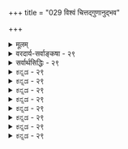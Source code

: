 +++
title = "029 विश्वं चित्तद्गुणानुद्भव"

+++
<details><summary>मूलम्</summary>

विश्वं चित्तद्गुणानुद्भव इह घटते रत्नगन्धादिनीत्या सर्वं ब्रह्मेत्यधीतं त्रिविधमिति च तद्दाशताद्यस्य चोक्तम् ।  
तस्मात् सर्वानुवृत्तं सदनवधिदशाचित्रमित्यप्ययुक्तं प्रत्यक्षागोचरत्वप्रभृतिबहुभिदावादिसर्वोक्तिबाधात् ॥ २९ ॥
</details>

<details><summary>वरदार्य-सर्वाङ्कषा - २९</summary>

। 

यादवप्रकाशमते, चिदीश्वरयोरिवाचितोऽपि ब्रह्मविकाररूपत्वमुच्यते । तर्हि घटादौ चैतन्यं कुतो नोपलभ्यते ? इति शङ्कायास्तदुक्तं परिहारमनूद्य दूषयतिविश्वमित्यादिना । **विश्वम्** = जगदिदम् **चित्** = चैतन्यस्वरूपमेव । चैतन्यस्वरूपब्रह्मविकारत्वात् । तर्हि घटादौ चैतन्यं कुतो नोपलभ्यत इति चेत्- **इह** = जगति घटादौ **तद्गुणानुद्भवः** = तस्य ब्रह्मणो यो **गुणः** = चैतन्यस्वरूपत्वम्, तस्य **अनुद्भवः** = अनुत्कटता रत्नगन्धादिनीत्या घटते । रत्नः किल पार्थिवः । गन्धः पृथिव्या गुणः । अथापि सः रत्ने नोपलभ्यते । कुत इति प्रश्ने – अत्यन्तानुत्कटत्वादिति सर्वैर्वक्तव्यम् । तद्वदेव सच्चिदानन्दस्वरूपब्रह्मकार्ये जगति, 

437 

तस्मात् सर्वानुवृतं सदनवधिदशाचित्रमित्यप्ययुक्तं 

प्रत्यक्षागोचरत्वप्रभृतिबहुभिदावादिसर्वोक्तिबाधात् ॥29॥ 



घटादौ जडे सत्तामात्रस्य प्रकटता, चिति सच्चित्त्वयोः प्रकटता, ईश्वरे सच्चिदानन्दानां प्रकटता घटते । अतो न विरोधः । अत्र प्रमाणमाह - 'सर्वं ब्रह्म' **इत्यधीतमिति** = 'सर्वं खल्विदं ब्रह्म' (छां.3-14-1) इति श्रुत्योक्तम् । ब्रह्म त्रिविधमिति च **अधीतम्** = 'भोक्ता भोग्यं प्रेरितारं च मत्वा सर्वं प्रोक्तं त्रिविधं ब्रह्ममेतत्' (श्वे. 1-12 ) इति चिदचिदीश्वररूपेण ब्रह्म त्रिविधमित्युक्तम् । अयमर्थवादः स्यादित्यत्र - अस्य - ब्रह्मणः दाशतादि च **उक्तम्** = 'ब्रह्म दाशा ब्रह्म दासा ब्रह्मेमे कितवा उत' इति **दाशाः** = धीवराः, **दासाः** = नीचजातीयाः गर्भदासाः **कितवाः** = धूर्ताः पापिनः 'एतेऽपि ब्रह्मेति च उक्तम् । न हि तत्तादृशस्योभयलिङ्गस्य ब्रह्मणः नीचवस्तुवाचिपदैः सामानाधिकरण्येन निर्देशः स्तुतये कल्पेत । मन्त्रिणि राजदृष्टिर्भवेदभ्युदयाय, राजनि मन्त्रिदृष्टिस्त्वभ्याघातायैव । अत इदं वचनं यथार्थं ग्राह्यम् । **तस्मात्** = एवं पापिवाचिशब्देन ब्रह्मणः सामाधिकरण्यनिर्देशात् **सत्** =सद्रूपं ब्रह्म **सर्वानुवृत्तम्** = उपादानत्वादुपादेयजगत्यनुवृत्तम्, अत एव अनवधि- **दशाचित्रम्** =असंख्येयाभिरवस्थाभिः विचित्रनानारूपं वर्तते इति श्रुत्युक्तत्वादङ्गीकार्यम् ॥ 

तमेतं स्वरूपपरिणामवादं निराकरोति - इत्यप्ययुक्तमिति । कुतः ? इत्यत्र - प्रत्यक्षेत्यादि । **प्रत्यक्षागोचरत्वम्** = चक्षुरादीन्द्रियाग्राह्यत्वम् । तत्प्रभृतयः बहुभिदा **:** = बहुविधाः **भेदाः** = वैलक्षण्यानि; **तदादिसर्वोक्तिबाधात्** = तादृशसर्वविधश्रुतिवाक्यविरोधात् अयुक्तम् । जगद्ब्रह्मणोः परस्परमत्यन्तवैलक्षण्यं तु सर्ववेदान्तिसंमतम् । जगत्तु 'इदम्' इति स्पष्टनिर्देशार्हम् । ब्रह्म तु 'अद्रेश्यमग्राह्यम्' (मुं. 1-1-6) इत्यादौ तद्विपरीतमुपदिष्टम् । उभयोरभेदः कथं वा संभवेत् ? न च 'सर्व खल्विदं ब्रह्म' इत्यपि श्रुतिरुपदिशति ‘इदम्' इति प्रत्यक्षप्रतिपन्नं सर्वं जगत् 'ब्रह्म' इति ब्रह्माभेदम् । तत् कथं त्याज्यम् ? सत्यम्, इदं वाक्यं प्रकारान्तरेण नेतुं शक्यत्वात् सावकाशम् । न चादृश्यत्वादिश्रुतय एवान्यथा नीयन्तामिति वाच्यम्, घटपटादिदर्शनस्यापि ब्रह्मदर्शनतापत्तेः ॥ ' इन्द्रियैरुपलब्धं यत्तत्तत्त्वेन प्रदर्श्यते । जातास्तत्त्वविदो 

तत्त्वज्ञानेन किं फलम् ॥' इति न्यायावतारप्रसङ्गात् । अधिकं तु समनन्तरश्लोके ॥ 

बालाः, 

सामानाधिकरण्यं हि धर्मभेदेऽपि धर्म्यक्यपरमिति 'भिन्नप्रवृत्तिनिमित्तानां शब्दानामेकस्मिन्नर्थे वृत्तिस्सामानाधिकरण्यम्' इति शाब्दिकसामानाधिकरण्यलक्षणेन, लोकतश्च ज्ञायते । अस्य संपूर्णविचारस्त्वग्रे (बुद्धि. 92-100) भविष्यति । एतच सामानाधिकरण्यं मुख्यम्, औपचारिकम् चेति द्विविधम् । औपचारिकमेव गौणमित्युच्यते । मुख्यं सामानाधिकरण्यं वस्तुस्वरूपकृतम्, गौणं तु गुणसादृश्यप्रयुक्तम् । आद्यम् 'नीलमुत्पलम्' इत्यादौ, द्वितीयम् ऐश्वर्याधिके पुरोहिते 'अयं राजा' इत्यादौ । औपाधिकमप्यस्ति सामानाधिकरण्यम् ‘लोहितस्स्फटिकः’ इत्यादौ । इदं त्वर्थगतं सामानाधिकरण्यम् एकार्थपर्यवसानरूपम् । एतद्विस्तरोऽप्यग्रे (बुद्धि. 92-100 ) । शब्दगतं सामानाधिकरण्यं समानविभक्तिकत्वरूपम्, विरुद्धविभक्तिराहित्यरूपं वेत्यादि यथाप्रमाणं व्यवस्थापनीयम् । जगद्ब्रह्मणोसामानाधिकरण्यमपि किंरूपमिति परीक्षणीयमेव । अत्र 



438 

[स्वरूपपरिणामवादासंभवः ] 

175. 

अव्यक्तं त्वन्मतेऽपि नवयवमथाप्येतदंशा विकाराः 

ते चान्योन्यं विचित्राः पुनरपि विलयं तत्र तत्त्वेन यान्ति । 

'अंशो नानाव्यपदेशादन्यथा चापि दाशकितवादित्वमधीयत एके' (ब्र.सू. 2-3-42 ) इति सूत्रयन् बादरायण एव वादी भवति । अत्र जीवब्रह्मणोरंशांशिभावः कीदृशस्सूत्रकारसंमत इति परीक्षयामः । अचिद्ब्रह्मणोस्समानाधिकरण्यं तु ‘उभयव्यपदेशात्त्वहिकुण्डलवत्' (ब्र.सू. 3-2-26) इत्यादौ निरूप्यते ॥ 

न वयं दुर्वलाश्शक्ताः केशाकेश्यादिके रणे । त्यक्त्वा पूर्वग्रहाद्यं तु वक्ष्यामस्त्वात्मसाक्षिकम् ॥ 

शब्दार्थप्रत्ययानां तु साङ्कर्यं वक्ति दुस्त्यजम् । पतञ्जलिर्योगिवर्यः, तस्मादस्त्येव सङ्करः ॥ यश्चिन्तयितुं शक्तस्त्यक्त्वा शब्दं तु केवलम् । अर्थम्, तथा प्रत्ययं च पृथक् धीरस्स वेत्ति तत् ॥ 

ननु भोः ! किमिदं तत्त्वमविज्ञायैव वक्षि यत्किञ्चित् । शब्दार्थौ तु शक्यविभागौ; अतस्त्यक्त्वा शब्दमर्थश्चिन्तयितुं कथञ्चित् शक्यः । ज्ञानार्थी तु कथं शक्यविभागौ ? ज्ञानमन्तरार्थप्रतीतेरेवासंभवात् । अर्थस्य प्रतीतिरेव किल ज्ञानम् । एवमर्थमन्तरा प्रतीतिः कथं, प्रतीतिमन्तरार्थसिद्धिर्वा कथम् ? यश्चायं निराकारज्ञानवादः, स धर्मिविषयकः, न धर्मविषयकः, धर्माः किल कल्पिताः । अतो ज्ञानार्थयोर्विभागः कथम् शक्य इति चेत्, जानामि भोः ! 'सहोपलंभनियमादभेदो नीलतद्धियोः' इति वादम् । अथापि - 

1 

ज्ञानं तु व्यापकम्, तस्मादर्थो व्याप्यः प्रतीयते । अतश्च सूक्ष्ममतिभिः विवेक्तुं शक्यते ध्रुवम् ॥ एवमत्यन्तसूक्ष्मत्वात् साङ्कर्यं स्वरसं तयोः । भविष्यति विचारोऽस्य विस्तरादग्रिमे सरे । अभ्यस्यतां तु प्रथमं शब्दार्थानां विवेचने । प्रापिता सूक्ष्मतां बुद्धिरन्यत्रापि क्षमा भवेत् ॥ यत्र यत्राविनाभावस्तत्र सर्वत्र वर्तते । अभेदवादः, स्यात् कामम्, मानं भेदे तदेव नः ॥ यथा कूष्माण्डचोरस्य स्वांशसंमार्जनं भवेत् । चौर्ये साक्षि, तथैवात्र ज्ञायतां भेदसाधने ॥ सहोपलंभ एवायं पर्याप्तो भेदसाधने । सहत्वं भेदगर्भं हि वक्ष्यते तच्च विस्तरात् ॥ प्रकृतेऽशाधिकरणमप्येवं हि विचिन्त्यताम् । विद्यते किल वैचित्र्यं वस्तूनां दुरपह्नवम् । अथापि बुद्धेश्चित्रायास्समाधानस्य सिद्धये । शमार्थं किल शास्त्राणि रचितानि मनीषिभिः । तच्छास्त्रं न यथा शस्त्रं स्यात्तथा चिन्त्यतां बुधैः । शास्त्रं विज्ञानपर्यायमित्युक्तं स्मर्यतां सदा ॥ २९ ॥
</details>

<details><summary>सर्वार्थसिद्धिः - २९</summary>

विश्वं चित्तद्गुणानुद्भव इह घटते रत्नगन्धादिनीत्या  
सर्वं ब्रह्मेत्यधीतं त्रिविधमिति च तद्दाशताद्यस्य चोक्तम् ।  
तस्मात् सर्वानुवृत्तं सदनवधिदशाचित्रमित्यप्ययुक्तं  
प्रत्यक्षागोचरत्वप्रभृतिबहुभिदावादिसर्वोक्तिबाधात् ॥ २९ ॥  
अथ सच्चित्सुखस्वरूपं ब्रह्म सर्वत्र तादात्म्येनानुवृत्तमित्येतदनूद्य प्रत्याह - विश्वमिति ॥ चिच्छब्देन स्वप्रकाशत्वं चेतनत्वं च तन्त्रेण गृह्येते । उपलम्भविरोधनिवृत्त्यर्थमाह -तद्रुणानुद्भव इति । रत्ने गन्धस्य नित्यानुपलम्भात्तन्निदर्शनम् । न हि नित्यगन्धानुपलम्भऽपि रत्नस्य पृथिवीत्वं नाङ्गीकृतम्; एवमिहापि । अयं भावः - विश्वस्य स्वप्रकाशत्वं तावन्न निषेद्धुं शक्यम्; प्रत्यात्मं स्वप्रकाशत्वस्य परैरनुपलम्भेऽप्यङ्गीकारात् । चेतनत्वमपि घटादेर्न प्रत्यक्षतः प्रतिक्षेप्तुं युक्तम्; परचैतन्ये सर्वत्र योग्यानुपलम्भाभावात् । कार्याभावादपि न तत्प्रतिक्षेपः, सुषुप्त्यादिनयेन कार्याभावोपपत्तेः; स्वभावभेदाच्च नित्यानुद्भवोपपत्तिरिति । चिद्रूपत्वे सिद्धे हि चैतन्यानुद्भवः कल्प्यः; तदेव तु कथमित्यत्राह - सर्वमिति । 'सर्वं खल्विति' श्रुत्या सर्वस्य ब्रह्मत्वं विधीयते, तच्च ज्ञानादिस्वभावगर्भम् । भोक्तृभोग्यादीन् प्रक्रम्य 'सर्वं प्रोक्तं त्रिविधं ब्रह्ममेतत्' इति श्रूयते । अत्र हि स्वरूपत्रैविध्यं स्वारसिकम् । 'ब्रह्मदाशा ब्रह्मदासा' इत्यादौ च ब्रह्मण एव दाशत्वादिकमाम्नातम् । तत्र व्यवधानकॢप्तिस्तु गुर्वी; तस्मात् स्वरूपतादात्म्येन चिदचिदीश्वरानुवृत्तं सद्ब्रह्मैकम्; तदेव त्रितयपूर्वावान्तरव्यष्टिभिरनन्तविषमावस्थाविशिष्टमिति भावः । त्र्यात्मके ब्रह्मणि चित्रपटन्यायसूचनार्थः चित्रशब्दः । एतदपि दूषयति - इत्यप्ययुक्तमिति । श्रुतस्य कथमयुक्तिरित्यत्राह - प्रत्यक्षेति । 'अद्रेश्यमग्राह्यं' 'निष्कलं निष्क्रियं शान्तम्' इत्यादिभिः श्रुतिभिस्तावद्बाधस्सिद्धः । भेदश्रुतयश्च नाभेदं सहन्ते; शरीरात्मभावश्रुतयश्च भेदगर्भाः; अत एवाभेदश्रुतयोऽपि विशिष्टैक्यविषयाः स्थापनीयाः । किञ्चाचेतनस्य चेतनस्य वा कस्यचिद्ब्रह्मत्वविधौ किमत्रेदं विधेयम्? सत्त्वमिति चेत्तन्न; सर्वत्र सर्वेषां सुप्रसिद्धत्वेन तदुपदेशायोगात् । कारणत्वमिति चेत्, तत्प्रातिस्विककार्यं प्रति प्रसिद्धमेव । आदिकारणत्वं तु कार्यस्य विरुद्धम् । कार्यस्य कारणद्रव्यतादात्म्यमुपदिश्यत इति चेन्न, श्रुतिसिद्धविशिष्टकारणतादात्म्ये त्वदिष्टासिद्धेः । प्रदर्शितं च विशिष्टपरिणामस्य युष्माभिरपि दुस्त्यजत्वम् । ईश्वरत्वमंशान्तरयोरुपदिश्यत इति चेन्न; प्रत्यक्षाद्यशेषप्रमाणविरोधात् । न च परागादेः पर्वतत्वं शरावादेर्वा मणिकत्वं संव्यवहरन्ति । साजात्यविवक्षया तथा संव्यवहारः स्यादिति चेत्तर्ह्यत्र सत्ताजात्यैवेश्वरसाजात्यमुपदिष्टं स्यात् । तत्र चानुपदेश्यत्वमुक्तमेव । एवं सर्वश्रुतिबाधाद्ब्रह्मसामानाधिकरण्यत्रैविध्यश्रुतिश्चाविरुद्धविषयतया नीयेतेति । यदपि कल्पयन्ति जीवव्यष्टिवदीश्वरव्यष्टयोऽप्यनन्ताः, तत्र प्राणमयमनोमयवाङ्मयरूपः प्रथमो विभागः, तिस्रश्च ब्रह्मादिमूर्त्तयस्तद्व्यष्टय इति; इदमप्येकस्यैव चैतन्यस्य स्वमायाकल्पितविचित्रान्तःकरणदर्पणप्रतिविम्बिततया विश्वतैजसप्राज्ञरूपविभाग इति कॢप्तिवदनादर्तव्यम् ॥ २९ ॥ इति सर्वानुवृत्तसन्मात्रब्रह्मत्वभङ्गः ॥
</details>


<details><summary>ಕನ್ನಡ - २९</summary>

उपादानदल्लिरुव गुण उपादेयवाद कार्यदल्लू अनुवृत्ति यागबेकाद्दरिन्द ब्रह्मवे जगद्रूपवागि परिणमिसिदरॆ जगत्तिनल्लि ब्रह्मचैतन्यद अनुवृत्तियन्नॊप्पबेकागुत्तदॆ ऎम्ब दूषणवन्नु परिहरि सलु यादव प्रकाशरु हूडिद युक्तियन्नु अनुवादमाडि दूषिसु तारॆ-विश्वं चित्-प्रपञ्चवॆल्लवू ब्रह्मदिन्द हुट्टिद्दरिन्द ब्रह्मद चैतन्यवू अदरल्लि इद्दे इरुवुदु. आदरू, इह तद्गुणानुद्भवः रत्नगनादिनीत्या घटते-ई जगत्तिनल्लि आ चैतन्य अव्यक्त वागिरुवुदरिन्द पार्थिव पदार्थवाद रत्नदल्लि पृथिविय गुणवाद गन्ध काणदिरुवन्तॆ काणदे इरुत्तदॆ. त्रिविधं सर्वं ब्रह्म इति अधीतं च-चित् 

श्लोक 30]: 

नायकसर 

205 

तस्मात् सर्वानुवृत्तं सदनवधिकदशाचित्र मित्यस्य युक्तं 

प्रत्यक्षागोचरत्व प्रकृतिबहुभिदानादिसर्वोक्ति बाधात्॥ 175_ [प्राचीनर स्वरूप परिणामवाद भङ्ग 

अव्यक्तं तन्मतेsसि हैनवयवमथातदंशा विकाराः 

ते चान्यं विचित्राः पुनरपि विलयं तत्र तत्त्वन यानि । अजित्, ईश्वर मूरू ब्रह्म ऎन्दु 'भोक्ता भोग्यं प्रेरितारं च मत्वा सर्वं प्रोक्तं त्रिविधं ब्रह्ममेतत्' ऎन्दु श्रुतियू सह हेळु तदॆ. तत् अस्य दाशवादि च उक्तं ऎल्लवू ब्रह्मवागिरुवुद रिन्दले `ब्रह्मदाशाः' ऎम्ब श्रुति बॆस्तरु मुन्तादवरू ब्रह्मवे ऎन्दु हेळुत्तदॆ. तस्मात् अनवधिकदशाचित्रं सत् सर्वानुवृत्तं आदुदरिन्द अनेक विध अचिन परिणामगळन्नु हॊन्दबल्लब्रह्म ऎल्ल वस्तु गळल्लू अनुवृत्तवागिये इरुवुदु. 

इत्यपि 

बाधात् 

प्रत्यक्षागोचरत्वप्रकृतिबहुभिदानादिसर्वॊक्ति अयुक्तं ऎम्बुदू सह, ब्रह्म प्रत्यक्षातीतवाद्दरिन्द ब्रह्मक्कू जगत्तिगू अनेक वैलक्षण्यगळन्नु हेळुव ऎल्ल श्रुतिगळिगू विरुद्धवाद्दरिन्द समञ्जसवल्ल. 

सच्चिदानन्द रूपवाद ब्रह्मवे ई जगत्तिगॆ उपादानवाद्दरिन्द कार्यवाद जगत्तिनल्लि सच्चिदानन्द रूपद अनुवृत्ति आगिये इदॆ. आदरॆ सद्रूपमात्र अभिव्यक्तवागि, उळिद चिद्रूप मत्तु आनन्द रूप मरॆयागिदॆ. आद्दरिन्द जगत्तिनल्लि काणुव सत्यवे (इरुविकॆये) ब्रह्मद अनुवृत्तिगॆ प्रमाणवॆन्दु अवरु हेळुवरु. 

आदरॆ ब्रह्म प्रत्यक्षातीतवॆन्दु ऎल्लरू ऒप्पिरुवुदरिन्द सद्रूपवाद ब्रह्मवन्नु चक्षुरादि इन्द्रियगळिन्द ग्रहिसलु हेगॆ शक्य? इदरन्तॆये जगथ्यात्वसाधनॆ माडुव रभसदल्लि शाङ्कररु प्रतिपादिसिद 'सन्मात्र ग्राहिप्रत्यक्ष'वादवू निरसनीय ॥ २९ ॥
</details>


<details><summary>ಕನ್ನಡ - २९</summary>

उपादानदल्लिरुव गुण उपादेयवाद कार्यदल्लू अनुवृत्ति यागबेकाद्दरिन्द ब्रह्मवे जगद्रूपवागि परिणमिसिदरॆ जगत्तिनल्लि ब्रह्मचैतन्यद अनुवृत्तियन्नॊप्पबेकागुत्तदॆ ऎम्ब दूषणवन्नु परिहरि सलु यादव प्रकाशरु हूडिद युक्तियन्नु अनुवादमाडि दूषिसु तारॆ-विश्वं चित्-प्रपञ्चवॆल्लवू ब्रह्मदिन्द हुट्टिद्दरिन्द ब्रह्मद चैतन्यवू अदरल्लि इद्दे इरुवुदु. आदरू, इह तद्गुणानुद्भवः रत्नगनादिनीत्या घटते-ई जगत्तिनल्लि आ चैतन्य अव्यक्त वागिरुवुदरिन्द पार्थिव पदार्थवाद रत्नदल्लि पृथिविय गुणवाद गन्ध काणदिरुवन्तॆ काणदे इरुत्तदॆ. त्रिविधं सर्वं ब्रह्म इति अधीतं च-चित् 

श्लोक 30]: 

नायकसर 

205 

तस्मात् सर्वानुवृत्तं सदनवधिकदशाचित्र मित्यस्य युक्तं 

प्रत्यक्षागोचरत्व प्रकृतिबहुभिदानादिसर्वोक्ति बाधात्॥ 175_ [प्राचीनर स्वरूप परिणामवाद भङ्ग 

अव्यक्तं तन्मतेsसि हैनवयवमथातदंशा विकाराः 

ते चान्यं विचित्राः पुनरपि विलयं तत्र तत्त्वन यानि । अजित्, ईश्वर मूरू ब्रह्म ऎन्दु 'भोक्ता भोग्यं प्रेरितारं च मत्वा सर्वं प्रोक्तं त्रिविधं ब्रह्ममेतत्' ऎन्दु श्रुतियू सह हेळु तदॆ. तत् अस्य दाशवादि च उक्तं ऎल्लवू ब्रह्मवागिरुवुद रिन्दले `ब्रह्मदाशाः' ऎम्ब श्रुति बॆस्तरु मुन्तादवरू ब्रह्मवे ऎन्दु हेळुत्तदॆ. तस्मात् अनवधिकदशाचित्रं सत् सर्वानुवृत्तं आदुदरिन्द अनेक विध अचिन परिणामगळन्नु हॊन्दबल्लब्रह्म ऎल्ल वस्तु गळल्लू अनुवृत्तवागिये इरुवुदु. 

इत्यपि 

बाधात् 

प्रत्यक्षागोचरत्वप्रकृतिबहुभिदानादिसर्वॊक्ति अयुक्तं ऎम्बुदू सह, ब्रह्म प्रत्यक्षातीतवाद्दरिन्द ब्रह्मक्कू जगत्तिगू अनेक वैलक्षण्यगळन्नु हेळुव ऎल्ल श्रुतिगळिगू विरुद्धवाद्दरिन्द समञ्जसवल्ल. 

सच्चिदानन्द रूपवाद ब्रह्मवे ई जगत्तिगॆ उपादानवाद्दरिन्द कार्यवाद जगत्तिनल्लि सच्चिदानन्द रूपद अनुवृत्ति आगिये इदॆ. आदरॆ सद्रूपमात्र अभिव्यक्तवागि, उळिद चिद्रूप मत्तु आनन्द रूप मरॆयागिदॆ. आद्दरिन्द जगत्तिनल्लि काणुव सत्यवे (इरुविकॆये) ब्रह्मद अनुवृत्तिगॆ प्रमाणवॆन्दु अवरु हेळुवरु. 

आदरॆ ब्रह्म प्रत्यक्षातीतवॆन्दु ऎल्लरू ऒप्पिरुवुदरिन्द सद्रूपवाद ब्रह्मवन्नु चक्षुरादि इन्द्रियगळिन्द ग्रहिसलु हेगॆ शक्य? इदरन्तॆये जगथ्यात्वसाधनॆ माडुव रभसदल्लि शाङ्कररु प्रतिपादिसिद 'सन्मात्र ग्राहिप्रत्यक्ष'वादवू निरसनीय ॥ २९ ॥
</details>



<details><summary>ಕನ್ನಡ - २९</summary>

उपादानदल्लिरुव गुण उपादेयवाद कार्यदल्लू अनुवृत्ति यागबेकाद्दरिन्द ब्रह्मवे जगद्रूपवागि परिणमिसिदरॆ जगत्तिनल्लि ब्रह्मचैतन्यद अनुवृत्तियन्नॊप्पबेकागुत्तदॆ ऎम्ब दूषणवन्नु परिहरि सलु यादव प्रकाशरु हूडिद युक्तियन्नु अनुवादमाडि दूषिसु तारॆ-विश्वं चित्-प्रपञ्चवॆल्लवू ब्रह्मदिन्द हुट्टिद्दरिन्द ब्रह्मद चैतन्यवू अदरल्लि इद्दे इरुवुदु. आदरू, इह तद्गुणानुद्भवः रत्नगनादिनीत्या घटते-ई जगत्तिनल्लि आ चैतन्य अव्यक्त वागिरुवुदरिन्द पार्थिव पदार्थवाद रत्नदल्लि पृथिविय गुणवाद गन्ध काणदिरुवन्तॆ काणदे इरुत्तदॆ. त्रिविधं सर्वं ब्रह्म इति अधीतं च-चित् 

श्लोक 30]: 

नायकसर 

205 

तस्मात् सर्वानुवृत्तं सदनवधिकदशाचित्र मित्यस्य युक्तं 

प्रत्यक्षागोचरत्व प्रकृतिबहुभिदानादिसर्वोक्ति बाधात्॥ 175_ [प्राचीनर स्वरूप परिणामवाद भङ्ग 

अव्यक्तं तन्मतेsसि हैनवयवमथातदंशा विकाराः 

ते चान्यं विचित्राः पुनरपि विलयं तत्र तत्त्वन यानि । अजित्, ईश्वर मूरू ब्रह्म ऎन्दु 'भोक्ता भोग्यं प्रेरितारं च मत्वा सर्वं प्रोक्तं त्रिविधं ब्रह्ममेतत्' ऎन्दु श्रुतियू सह हेळु तदॆ. तत् अस्य दाशवादि च उक्तं ऎल्लवू ब्रह्मवागिरुवुद रिन्दले `ब्रह्मदाशाः' ऎम्ब श्रुति बॆस्तरु मुन्तादवरू ब्रह्मवे ऎन्दु हेळुत्तदॆ. तस्मात् अनवधिकदशाचित्रं सत् सर्वानुवृत्तं आदुदरिन्द अनेक विध अचिन परिणामगळन्नु हॊन्दबल्लब्रह्म ऎल्ल वस्तु गळल्लू अनुवृत्तवागिये इरुवुदु. 

इत्यपि 

बाधात् 

प्रत्यक्षागोचरत्वप्रकृतिबहुभिदानादिसर्वॊक्ति अयुक्तं ऎम्बुदू सह, ब्रह्म प्रत्यक्षातीतवाद्दरिन्द ब्रह्मक्कू जगत्तिगू अनेक वैलक्षण्यगळन्नु हेळुव ऎल्ल श्रुतिगळिगू विरुद्धवाद्दरिन्द समञ्जसवल्ल. 

सच्चिदानन्द रूपवाद ब्रह्मवे ई जगत्तिगॆ उपादानवाद्दरिन्द कार्यवाद जगत्तिनल्लि सच्चिदानन्द रूपद अनुवृत्ति आगिये इदॆ. आदरॆ सद्रूपमात्र अभिव्यक्तवागि, उळिद चिद्रूप मत्तु आनन्द रूप मरॆयागिदॆ. आद्दरिन्द जगत्तिनल्लि काणुव सत्यवे (इरुविकॆये) ब्रह्मद अनुवृत्तिगॆ प्रमाणवॆन्दु अवरु हेळुवरु. 

आदरॆ ब्रह्म प्रत्यक्षातीतवॆन्दु ऎल्लरू ऒप्पिरुवुदरिन्द सद्रूपवाद ब्रह्मवन्नु चक्षुरादि इन्द्रियगळिन्द ग्रहिसलु हेगॆ शक्य? इदरन्तॆये जगथ्यात्वसाधनॆ माडुव रभसदल्लि शाङ्कररु प्रतिपादिसिद 'सन्मात्र ग्राहिप्रत्यक्ष'वादवू निरसनीय ॥ २९ ॥
</details>


<details><summary>ಕನ್ನಡ - २९</summary>

उपादानदल्लिरुव गुण उपादेयवाद कार्यदल्लू अनुवृत्ति यागबेकाद्दरिन्द ब्रह्मवे जगद्रूपवागि परिणमिसिदरॆ जगत्तिनल्लि ब्रह्मचैतन्यद अनुवृत्तियन्नॊप्पबेकागुत्तदॆ ऎम्ब दूषणवन्नु परिहरि सलु यादव प्रकाशरु हूडिद युक्तियन्नु अनुवादमाडि दूषिसु तारॆ-विश्वं चित्-प्रपञ्चवॆल्लवू ब्रह्मदिन्द हुट्टिद्दरिन्द ब्रह्मद चैतन्यवू अदरल्लि इद्दे इरुवुदु. आदरू, इह तद्गुणानुद्भवः रत्नगनादिनीत्या घटते-ई जगत्तिनल्लि आ चैतन्य अव्यक्त वागिरुवुदरिन्द पार्थिव पदार्थवाद रत्नदल्लि पृथिविय गुणवाद गन्ध काणदिरुवन्तॆ काणदे इरुत्तदॆ. त्रिविधं सर्वं ब्रह्म इति अधीतं च-चित् 

श्लोक 30]: 

नायकसर 

205 

तस्मात् सर्वानुवृत्तं सदनवधिकदशाचित्र मित्यस्य युक्तं 

प्रत्यक्षागोचरत्व प्रकृतिबहुभिदानादिसर्वोक्ति बाधात्॥ 175_ [प्राचीनर स्वरूप परिणामवाद भङ्ग 

अव्यक्तं तन्मतेsसि हैनवयवमथातदंशा विकाराः 

ते चान्यं विचित्राः पुनरपि विलयं तत्र तत्त्वन यानि । अजित्, ईश्वर मूरू ब्रह्म ऎन्दु 'भोक्ता भोग्यं प्रेरितारं च मत्वा सर्वं प्रोक्तं त्रिविधं ब्रह्ममेतत्' ऎन्दु श्रुतियू सह हेळु तदॆ. तत् अस्य दाशवादि च उक्तं ऎल्लवू ब्रह्मवागिरुवुद रिन्दले `ब्रह्मदाशाः' ऎम्ब श्रुति बॆस्तरु मुन्तादवरू ब्रह्मवे ऎन्दु हेळुत्तदॆ. तस्मात् अनवधिकदशाचित्रं सत् सर्वानुवृत्तं आदुदरिन्द अनेक विध अचिन परिणामगळन्नु हॊन्दबल्लब्रह्म ऎल्ल वस्तु गळल्लू अनुवृत्तवागिये इरुवुदु. 

इत्यपि 

बाधात् 

प्रत्यक्षागोचरत्वप्रकृतिबहुभिदानादिसर्वॊक्ति अयुक्तं ऎम्बुदू सह, ब्रह्म प्रत्यक्षातीतवाद्दरिन्द ब्रह्मक्कू जगत्तिगू अनेक वैलक्षण्यगळन्नु हेळुव ऎल्ल श्रुतिगळिगू विरुद्धवाद्दरिन्द समञ्जसवल्ल. 

सच्चिदानन्द रूपवाद ब्रह्मवे ई जगत्तिगॆ उपादानवाद्दरिन्द कार्यवाद जगत्तिनल्लि सच्चिदानन्द रूपद अनुवृत्ति आगिये इदॆ. आदरॆ सद्रूपमात्र अभिव्यक्तवागि, उळिद चिद्रूप मत्तु आनन्द रूप मरॆयागिदॆ. आद्दरिन्द जगत्तिनल्लि काणुव सत्यवे (इरुविकॆये) ब्रह्मद अनुवृत्तिगॆ प्रमाणवॆन्दु अवरु हेळुवरु. 

आदरॆ ब्रह्म प्रत्यक्षातीतवॆन्दु ऎल्लरू ऒप्पिरुवुदरिन्द सद्रूपवाद ब्रह्मवन्नु चक्षुरादि इन्द्रियगळिन्द ग्रहिसलु हेगॆ शक्य? इदरन्तॆये जगथ्यात्वसाधनॆ माडुव रभसदल्लि शाङ्कररु प्रतिपादिसिद 'सन्मात्र ग्राहिप्रत्यक्ष'वादवू निरसनीय ॥ २९ ॥
</details>



<details><summary>ಕನ್ನಡ - २९</summary>

उपादानदल्लिरुव गुण उपादेयवाद कार्यदल्लू अनुवृत्ति यागबेकाद्दरिन्द ब्रह्मवे जगद्रूपवागि परिणमिसिदरॆ जगत्तिनल्लि ब्रह्मचैतन्यद अनुवृत्तियन्नॊप्पबेकागुत्तदॆ ऎम्ब दूषणवन्नु परिहरि सलु यादव प्रकाशरु हूडिद युक्तियन्नु अनुवादमाडि दूषिसु तारॆ-विश्वं चित्-प्रपञ्चवॆल्लवू ब्रह्मदिन्द हुट्टिद्दरिन्द ब्रह्मद चैतन्यवू अदरल्लि इद्दे इरुवुदु. आदरू, इह तद्गुणानुद्भवः रत्नगनादिनीत्या घटते-ई जगत्तिनल्लि आ चैतन्य अव्यक्त वागिरुवुदरिन्द पार्थिव पदार्थवाद रत्नदल्लि पृथिविय गुणवाद गन्ध काणदिरुवन्तॆ काणदे इरुत्तदॆ. त्रिविधं सर्वं ब्रह्म इति अधीतं च-चित् 

श्लोक 30]: 

नायकसर 

205 

तस्मात् सर्वानुवृत्तं सदनवधिकदशाचित्र मित्यस्य युक्तं 

प्रत्यक्षागोचरत्व प्रकृतिबहुभिदानादिसर्वोक्ति बाधात्॥ 175_ [प्राचीनर स्वरूप परिणामवाद भङ्ग 

अव्यक्तं तन्मतेsसि हैनवयवमथातदंशा विकाराः 

ते चान्यं विचित्राः पुनरपि विलयं तत्र तत्त्वन यानि । अजित्, ईश्वर मूरू ब्रह्म ऎन्दु 'भोक्ता भोग्यं प्रेरितारं च मत्वा सर्वं प्रोक्तं त्रिविधं ब्रह्ममेतत्' ऎन्दु श्रुतियू सह हेळु तदॆ. तत् अस्य दाशवादि च उक्तं ऎल्लवू ब्रह्मवागिरुवुद रिन्दले `ब्रह्मदाशाः' ऎम्ब श्रुति बॆस्तरु मुन्तादवरू ब्रह्मवे ऎन्दु हेळुत्तदॆ. तस्मात् अनवधिकदशाचित्रं सत् सर्वानुवृत्तं आदुदरिन्द अनेक विध अचिन परिणामगळन्नु हॊन्दबल्लब्रह्म ऎल्ल वस्तु गळल्लू अनुवृत्तवागिये इरुवुदु. 

इत्यपि 

बाधात् 

प्रत्यक्षागोचरत्वप्रकृतिबहुभिदानादिसर्वॊक्ति अयुक्तं ऎम्बुदू सह, ब्रह्म प्रत्यक्षातीतवाद्दरिन्द ब्रह्मक्कू जगत्तिगू अनेक वैलक्षण्यगळन्नु हेळुव ऎल्ल श्रुतिगळिगू विरुद्धवाद्दरिन्द समञ्जसवल्ल. 

सच्चिदानन्द रूपवाद ब्रह्मवे ई जगत्तिगॆ उपादानवाद्दरिन्द कार्यवाद जगत्तिनल्लि सच्चिदानन्द रूपद अनुवृत्ति आगिये इदॆ. आदरॆ सद्रूपमात्र अभिव्यक्तवागि, उळिद चिद्रूप मत्तु आनन्द रूप मरॆयागिदॆ. आद्दरिन्द जगत्तिनल्लि काणुव सत्यवे (इरुविकॆये) ब्रह्मद अनुवृत्तिगॆ प्रमाणवॆन्दु अवरु हेळुवरु. 

आदरॆ ब्रह्म प्रत्यक्षातीतवॆन्दु ऎल्लरू ऒप्पिरुवुदरिन्द सद्रूपवाद ब्रह्मवन्नु चक्षुरादि इन्द्रियगळिन्द ग्रहिसलु हेगॆ शक्य? इदरन्तॆये जगथ्यात्वसाधनॆ माडुव रभसदल्लि शाङ्कररु प्रतिपादिसिद 'सन्मात्र ग्राहिप्रत्यक्ष'वादवू निरसनीय ॥ २९ ॥
</details>


<details><summary>ಕನ್ನಡ - २९</summary>

उपादानदल्लिरुव गुण उपादेयवाद कार्यदल्लू अनुवृत्ति यागबेकाद्दरिन्द ब्रह्मवे जगद्रूपवागि परिणमिसिदरॆ जगत्तिनल्लि ब्रह्मचैतन्यद अनुवृत्तियन्नॊप्पबेकागुत्तदॆ ऎम्ब दूषणवन्नु परिहरि सलु यादव प्रकाशरु हूडिद युक्तियन्नु अनुवादमाडि दूषिसु तारॆ-विश्वं चित्-प्रपञ्चवॆल्लवू ब्रह्मदिन्द हुट्टिद्दरिन्द ब्रह्मद चैतन्यवू अदरल्लि इद्दे इरुवुदु. आदरू, इह तद्गुणानुद्भवः रत्नगनादिनीत्या घटते-ई जगत्तिनल्लि आ चैतन्य अव्यक्त वागिरुवुदरिन्द पार्थिव पदार्थवाद रत्नदल्लि पृथिविय गुणवाद गन्ध काणदिरुवन्तॆ काणदे इरुत्तदॆ. त्रिविधं सर्वं ब्रह्म इति अधीतं च-चित् 

श्लोक 30]: 

नायकसर 

205 

तस्मात् सर्वानुवृत्तं सदनवधिकदशाचित्र मित्यस्य युक्तं 

प्रत्यक्षागोचरत्व प्रकृतिबहुभिदानादिसर्वोक्ति बाधात्॥ 175_ [प्राचीनर स्वरूप परिणामवाद भङ्ग 

अव्यक्तं तन्मतेsसि हैनवयवमथातदंशा विकाराः 

ते चान्यं विचित्राः पुनरपि विलयं तत्र तत्त्वन यानि । अजित्, ईश्वर मूरू ब्रह्म ऎन्दु 'भोक्ता भोग्यं प्रेरितारं च मत्वा सर्वं प्रोक्तं त्रिविधं ब्रह्ममेतत्' ऎन्दु श्रुतियू सह हेळु तदॆ. तत् अस्य दाशवादि च उक्तं ऎल्लवू ब्रह्मवागिरुवुद रिन्दले `ब्रह्मदाशाः' ऎम्ब श्रुति बॆस्तरु मुन्तादवरू ब्रह्मवे ऎन्दु हेळुत्तदॆ. तस्मात् अनवधिकदशाचित्रं सत् सर्वानुवृत्तं आदुदरिन्द अनेक विध अचिन परिणामगळन्नु हॊन्दबल्लब्रह्म ऎल्ल वस्तु गळल्लू अनुवृत्तवागिये इरुवुदु. 

इत्यपि 

बाधात् 

प्रत्यक्षागोचरत्वप्रकृतिबहुभिदानादिसर्वॊक्ति अयुक्तं ऎम्बुदू सह, ब्रह्म प्रत्यक्षातीतवाद्दरिन्द ब्रह्मक्कू जगत्तिगू अनेक वैलक्षण्यगळन्नु हेळुव ऎल्ल श्रुतिगळिगू विरुद्धवाद्दरिन्द समञ्जसवल्ल. 

सच्चिदानन्द रूपवाद ब्रह्मवे ई जगत्तिगॆ उपादानवाद्दरिन्द कार्यवाद जगत्तिनल्लि सच्चिदानन्द रूपद अनुवृत्ति आगिये इदॆ. आदरॆ सद्रूपमात्र अभिव्यक्तवागि, उळिद चिद्रूप मत्तु आनन्द रूप मरॆयागिदॆ. आद्दरिन्द जगत्तिनल्लि काणुव सत्यवे (इरुविकॆये) ब्रह्मद अनुवृत्तिगॆ प्रमाणवॆन्दु अवरु हेळुवरु. 

आदरॆ ब्रह्म प्रत्यक्षातीतवॆन्दु ऎल्लरू ऒप्पिरुवुदरिन्द सद्रूपवाद ब्रह्मवन्नु चक्षुरादि इन्द्रियगळिन्द ग्रहिसलु हेगॆ शक्य? इदरन्तॆये जगथ्यात्वसाधनॆ माडुव रभसदल्लि शाङ्कररु प्रतिपादिसिद 'सन्मात्र ग्राहिप्रत्यक्ष'वादवू निरसनीय ॥ २९ ॥
</details>



<details><summary>ಕನ್ನಡ - २९</summary>

उपादानदल्लिरुव गुण उपादेयवाद कार्यदल्लू अनुवृत्ति यागबेकाद्दरिन्द ब्रह्मवे जगद्रूपवागि परिणमिसिदरॆ जगत्तिनल्लि ब्रह्मचैतन्यद अनुवृत्तियन्नॊप्पबेकागुत्तदॆ ऎम्ब दूषणवन्नु परिहरि सलु यादव प्रकाशरु हूडिद युक्तियन्नु अनुवादमाडि दूषिसु तारॆ-विश्वं चित्-प्रपञ्चवॆल्लवू ब्रह्मदिन्द हुट्टिद्दरिन्द ब्रह्मद चैतन्यवू अदरल्लि इद्दे इरुवुदु. आदरू, इह तद्गुणानुद्भवः रत्नगनादिनीत्या घटते-ई जगत्तिनल्लि आ चैतन्य अव्यक्त वागिरुवुदरिन्द पार्थिव पदार्थवाद रत्नदल्लि पृथिविय गुणवाद गन्ध काणदिरुवन्तॆ काणदे इरुत्तदॆ. त्रिविधं सर्वं ब्रह्म इति अधीतं च-चित् 

श्लोक 30]: 

नायकसर 

205 

तस्मात् सर्वानुवृत्तं सदनवधिकदशाचित्र मित्यस्य युक्तं 

प्रत्यक्षागोचरत्व प्रकृतिबहुभिदानादिसर्वोक्ति बाधात्॥ 175_ [प्राचीनर स्वरूप परिणामवाद भङ्ग 

अव्यक्तं तन्मतेsसि हैनवयवमथातदंशा विकाराः 

ते चान्यं विचित्राः पुनरपि विलयं तत्र तत्त्वन यानि । अजित्, ईश्वर मूरू ब्रह्म ऎन्दु 'भोक्ता भोग्यं प्रेरितारं च मत्वा सर्वं प्रोक्तं त्रिविधं ब्रह्ममेतत्' ऎन्दु श्रुतियू सह हेळु तदॆ. तत् अस्य दाशवादि च उक्तं ऎल्लवू ब्रह्मवागिरुवुद रिन्दले `ब्रह्मदाशाः' ऎम्ब श्रुति बॆस्तरु मुन्तादवरू ब्रह्मवे ऎन्दु हेळुत्तदॆ. तस्मात् अनवधिकदशाचित्रं सत् सर्वानुवृत्तं आदुदरिन्द अनेक विध अचिन परिणामगळन्नु हॊन्दबल्लब्रह्म ऎल्ल वस्तु गळल्लू अनुवृत्तवागिये इरुवुदु. 

इत्यपि 

बाधात् 

प्रत्यक्षागोचरत्वप्रकृतिबहुभिदानादिसर्वॊक्ति अयुक्तं ऎम्बुदू सह, ब्रह्म प्रत्यक्षातीतवाद्दरिन्द ब्रह्मक्कू जगत्तिगू अनेक वैलक्षण्यगळन्नु हेळुव ऎल्ल श्रुतिगळिगू विरुद्धवाद्दरिन्द समञ्जसवल्ल. 

सच्चिदानन्द रूपवाद ब्रह्मवे ई जगत्तिगॆ उपादानवाद्दरिन्द कार्यवाद जगत्तिनल्लि सच्चिदानन्द रूपद अनुवृत्ति आगिये इदॆ. आदरॆ सद्रूपमात्र अभिव्यक्तवागि, उळिद चिद्रूप मत्तु आनन्द रूप मरॆयागिदॆ. आद्दरिन्द जगत्तिनल्लि काणुव सत्यवे (इरुविकॆये) ब्रह्मद अनुवृत्तिगॆ प्रमाणवॆन्दु अवरु हेळुवरु. 

आदरॆ ब्रह्म प्रत्यक्षातीतवॆन्दु ऎल्लरू ऒप्पिरुवुदरिन्द सद्रूपवाद ब्रह्मवन्नु चक्षुरादि इन्द्रियगळिन्द ग्रहिसलु हेगॆ शक्य? इदरन्तॆये जगथ्यात्वसाधनॆ माडुव रभसदल्लि शाङ्कररु प्रतिपादिसिद 'सन्मात्र ग्राहिप्रत्यक्ष'वादवू निरसनीय ॥ २९ ॥
</details>


<details><summary>ಕನ್ನಡ - २९</summary>

उपादानदल्लिरुव गुण उपादेयवाद कार्यदल्लू अनुवृत्ति यागबेकाद्दरिन्द ब्रह्मवे जगद्रूपवागि परिणमिसिदरॆ जगत्तिनल्लि ब्रह्मचैतन्यद अनुवृत्तियन्नॊप्पबेकागुत्तदॆ ऎम्ब दूषणवन्नु परिहरि सलु यादव प्रकाशरु हूडिद युक्तियन्नु अनुवादमाडि दूषिसु तारॆ-विश्वं चित्-प्रपञ्चवॆल्लवू ब्रह्मदिन्द हुट्टिद्दरिन्द ब्रह्मद चैतन्यवू अदरल्लि इद्दे इरुवुदु. आदरू, इह तद्गुणानुद्भवः रत्नगनादिनीत्या घटते-ई जगत्तिनल्लि आ चैतन्य अव्यक्त वागिरुवुदरिन्द पार्थिव पदार्थवाद रत्नदल्लि पृथिविय गुणवाद गन्ध काणदिरुवन्तॆ काणदे इरुत्तदॆ. त्रिविधं सर्वं ब्रह्म इति अधीतं च-चित् 

श्लोक 30]: 

नायकसर 

205 

तस्मात् सर्वानुवृत्तं सदनवधिकदशाचित्र मित्यस्य युक्तं 

प्रत्यक्षागोचरत्व प्रकृतिबहुभिदानादिसर्वोक्ति बाधात्॥ 175_ [प्राचीनर स्वरूप परिणामवाद भङ्ग 

अव्यक्तं तन्मतेsसि हैनवयवमथातदंशा विकाराः 

ते चान्यं विचित्राः पुनरपि विलयं तत्र तत्त्वन यानि । अजित्, ईश्वर मूरू ब्रह्म ऎन्दु 'भोक्ता भोग्यं प्रेरितारं च मत्वा सर्वं प्रोक्तं त्रिविधं ब्रह्ममेतत्' ऎन्दु श्रुतियू सह हेळु तदॆ. तत् अस्य दाशवादि च उक्तं ऎल्लवू ब्रह्मवागिरुवुद रिन्दले `ब्रह्मदाशाः' ऎम्ब श्रुति बॆस्तरु मुन्तादवरू ब्रह्मवे ऎन्दु हेळुत्तदॆ. तस्मात् अनवधिकदशाचित्रं सत् सर्वानुवृत्तं आदुदरिन्द अनेक विध अचिन परिणामगळन्नु हॊन्दबल्लब्रह्म ऎल्ल वस्तु गळल्लू अनुवृत्तवागिये इरुवुदु. 

इत्यपि 

बाधात् 

प्रत्यक्षागोचरत्वप्रकृतिबहुभिदानादिसर्वॊक्ति अयुक्तं ऎम्बुदू सह, ब्रह्म प्रत्यक्षातीतवाद्दरिन्द ब्रह्मक्कू जगत्तिगू अनेक वैलक्षण्यगळन्नु हेळुव ऎल्ल श्रुतिगळिगू विरुद्धवाद्दरिन्द समञ्जसवल्ल. 

सच्चिदानन्द रूपवाद ब्रह्मवे ई जगत्तिगॆ उपादानवाद्दरिन्द कार्यवाद जगत्तिनल्लि सच्चिदानन्द रूपद अनुवृत्ति आगिये इदॆ. आदरॆ सद्रूपमात्र अभिव्यक्तवागि, उळिद चिद्रूप मत्तु आनन्द रूप मरॆयागिदॆ. आद्दरिन्द जगत्तिनल्लि काणुव सत्यवे (इरुविकॆये) ब्रह्मद अनुवृत्तिगॆ प्रमाणवॆन्दु अवरु हेळुवरु. 

आदरॆ ब्रह्म प्रत्यक्षातीतवॆन्दु ऎल्लरू ऒप्पिरुवुदरिन्द सद्रूपवाद ब्रह्मवन्नु चक्षुरादि इन्द्रियगळिन्द ग्रहिसलु हेगॆ शक्य? इदरन्तॆये जगथ्यात्वसाधनॆ माडुव रभसदल्लि शाङ्कररु प्रतिपादिसिद 'सन्मात्र ग्राहिप्रत्यक्ष'वादवू निरसनीय ॥ २९ ॥
</details>



